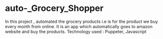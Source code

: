 # auto-_Grocery_Shopper
In this project , automated the grocery products i.e is for the product we buy every month from online.
It is an app which automatically goes to amazon website and buy the products.
Technology used : Puppeter, Javascript
